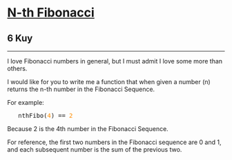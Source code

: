<h1><a href="https://www.codewars.com/kata/522551eee9abb932420004a0">N-th Fibonacci</a></h1>
<h2>6 Kuy</h2>
<hr>
<p>I love Fibonacci numbers in general, but I must admit I love some more than others.</p>
<p>I would like for you to write me a function that when given a number (n) returns the n-th number in the Fibonacci Sequence.</p>
<p>For example:</p>
<pre>
   nthFibo(<span style="color: darkorange">4</span>) == <span style="color: darkorange">2</span>
</pre>
<p>Because 2 is the 4th number in the Fibonacci Sequence.</p>
<p>For reference, the first two numbers in the Fibonacci sequence are 0 and 1, and each subsequent number is the sum of the previous two.</p>